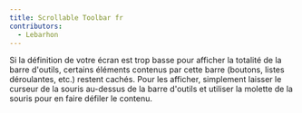 ```yaml
---
title: Scrollable Toolbar fr
contributors:
  - Lebarhon
---
```


Si la définition de votre écran est trop basse pour afficher la totalité
de la barre d'outils, certains éléments contenus par cette barre
(boutons, listes déroulantes, etc.) restent cachés. Pour les afficher,
simplement laisser le curseur de la souris au-dessus de la barre
d'outils et utiliser la molette de la souris pour en faire défiler le
contenu.
